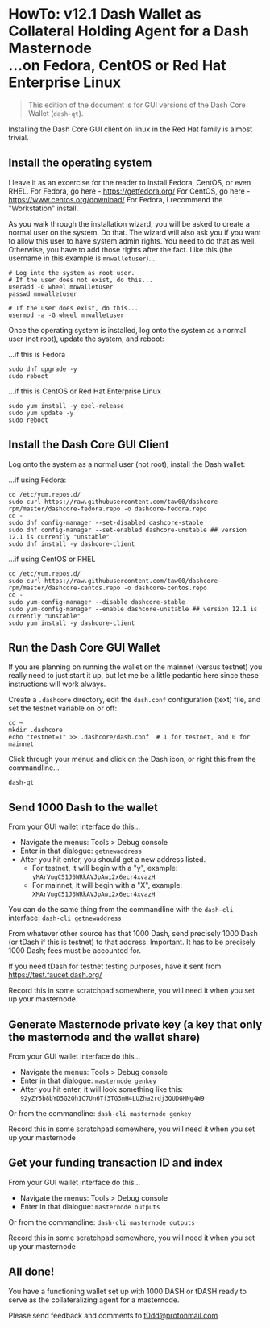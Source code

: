 # HowTo: v12.1 Dash Wallet as Collateral Holding Agent for a Dash Masternode<br />...on Fedora, CentOS or Red Hat Enterprise Linux

> This edition of the document is for GUI versions of the Dash Core Wallet (`dash-qt`).

Installing the Dash Core GUI client on linux in the Red Hat family is almost trivial.

## Install the operating system

I leave it as an excercise for the reader to install Fedora, CentOS, or even RHEL. For Fedora, go here - https://getfedora.org/ For CentOS, go here - https://www.centos.org/download/ For Fedora, I recommend the "Workstation" install.

As you walk through the installation wizard, you will be asked to create a normal user on the system. Do that. The wizard will also ask you if you want to allow this user to have system admin rights. You need to do that as well. Otherwise, you have to add those rights after the fact. Like this (the username in this example is `mnwalletuser`)...

```
# Log into the system as root user.
# If the user does not exist, do this...
useradd -G wheel mnwalletuser
passwd mnwalletuser

# If the user does exist, do this...
usermod -a -G wheel mnwalletuser
```

Once the operating system is installed, log onto the system as a normal user (not root), update the system, and reboot:

...if this is Fedora

```
sudo dnf upgrade -y
sudo reboot
```

...if this is CentOS or Red Hat Enterprise Linux

```
sudo yum install -y epel-release
sudo yum update -y
sudo reboot
```

## Install the Dash Core GUI Client

Log onto the system as a normal user (not root), install the Dash wallet:

...if using Fedora:

```
cd /etc/yum.repos.d/
sudo curl https://raw.githubusercontent.com/taw00/dashcore-rpm/master/dashcore-fedora.repo -o dashcore-fedora.repo
cd -
sudo dnf config-manager --set-disabled dashcore-stable
sudo dnf config-manager --set-enabled dashcore-unstable ## version 12.1 is currently "unstable"
sudo dnf install -y dashcore-client
```

...if using CentOS or RHEL

```
cd /etc/yum.repos.d/
sudo curl https://raw.githubusercontent.com/taw00/dashcore-rpm/master/dashcore-centos.repo -o dashcore-centos.repo
cd -
sudo yum-config-manager --disable dashcore-stable
sudo yum-config-manager --enable dashcore-unstable ## version 12.1 is currently "unstable"
sudo yum install -y dashcore-client
```

## Run the Dash Core GUI Wallet

If you are planning on running the wallet on the mainnet (versus testnet) you really need to just start it up, but let me be a little pedantic here since these instructions will work always.

Create a `.dashcore` directory, edit the `dash.conf` configuration (text) file, and set the testnet variable on or off:

```
cd ~
mkdir .dashcore
echo "testnet=1" >> .dashcore/dash.conf  # 1 for testnet, and 0 for mainnet
```

Click through your menus and click on the Dash icon, or right this from the commandline...

```
dash-qt
```

## Send 1000 Dash to the wallet


From your GUI wallet interface do this...

* Navigate the menus: Tools > Debug console
* Enter in that dialogue: `getnewaddress`
* After you hit enter, you should get a new address listed.
  - For testnet, it will begin with a "y", example: `yMArVugC51J6WRkAVJpAwi2x6ecr4xvazH`
  - For mainnet, it will begin with a "X", example: `XMArVugC51J6WRkAVJpAwi2x6ecr4xvazH`

You can do the same thing from the commandline with the `dash-cli` interface: `dash-cli getnewaddress`

From whatever other source has that 1000 Dash, send precisely 1000 Dash (or tDash if this is testnet) to that address. Important. It has to be precisely 1000 Dash; fees must be accounted for.

If you need tDash for testnet testing purposes, have it sent from https://test.faucet.dash.org/

Record this in some scratchpad somewhere, you will need it when you set up your masternode

## Generate Masternode private key (a key that only the masternode and the wallet share)

From your GUI wallet interface do this...

* Navigate the menus: Tools > Debug console
* Enter in that dialogue: `masternode genkey`
* After you hit enter, it will look something like this: `92yZY5b8bYD5G2Qh1C7Un6Tf3TG3mH4LUZha2rdj3QUDGHNg4W9`

Or from the commandline: `dash-cli masternode genkey`

Record this in some scratchpad somewhere, you will need it when you set up your masternode


## Get your funding transaction ID and index

From your GUI wallet interface do this...

* Navigate the menus: Tools > Debug console
* Enter in that dialogue: `masternode outputs`

Or from the commandline: `dash-cli masternode outputs`

Record this in some scratchpad somewhere, you will need it when you set up your masternode



## All done!

You have a functioning wallet set up with 1000 DASH or tDASH ready to serve as the collateralizing agent for a masternode.

Please send feedback and comments to t0dd@protonmail.com


